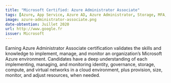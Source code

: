 ```yaml
---
title: "Microsoft Certified: Azure Administrator Associate"
tags: [Azure, App Service, Azure AD, Azure Administrator, Storage, MFA, PIM, Secure Identities, Network]
image: azure-administrator-associate.png
date-obtention: Juillet 2020
url: http://www.google.fr
issuer: Microsoft
---
```

Earning Azure Administrator Associate certification validates the skills and knowledge to implement, manage, and monitor an organization’s Microsoft Azure environment. Candidates have a deep understanding of each implementing, managing, and monitoring identity, governance, storage, compute, and virtual networks in a cloud environment, plus provision, size, monitor, and adjust resources, when needed.
